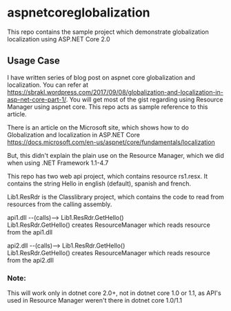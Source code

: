 # aspnetcoreglobalization
This repo contains the sample project which demonstrate globalization localization using ASP.NET Core 2.0

## Usage Case
I have written series of blog post on aspnet core globalization and localization. You can refer at https://sbrakl.wordpress.com/2017/09/08/globalization-and-localization-in-asp-net-core-part-1/. You will get most of the gist regarding using Resource Manager using aspnet core. This repo acts as sample reference to this article.

There is an article on the Microsoft site, which shows how to do Globalization and localization in ASP.NET Core   
https://docs.microsoft.com/en-us/aspnet/core/fundamentals/localization   
   
But, this didn't explain the plain use on the Resource Manager, which we did when using .NET Framework 1.1-4.7

This repo has two web api project, which contains resource rs1.resx. 
It contains the string Hello in english (default), spanish and french. 

Lib1.ResRdr is the Classlibrary project, which contains the code to read from resources from the calling assembly.

api1.dll --(calls)--> Lib1.ResRdr.GetHello()   
Lib1.ResRdr.GetHello() creates ResourceManager which reads resource from the api1.dll  
   
api2.dll --(calls)--> Lib1.ResRdr.GetHello()   
Lib1.ResRdr.GetHello() creates ResourceManager which reads resource from the api2.dll

### Note:
This will work only in dotnet core 2.0+, not in dotnet core 1.0 or 1.1, as API's used in Resource Manager weren't there in dotnet core 1.0/1.1

